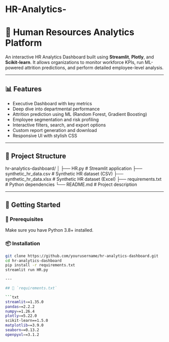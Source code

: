 # HR-Analytics-
# 🚀 Human Resources Analytics Platform

An interactive HR Analytics Dashboard built using **Streamlit**, **Plotly**, and **Scikit-learn**. It allows organizations to monitor workforce KPIs, run ML-powered attrition predictions, and perform detailed employee-level analysis.

---

## 📊 Features

- Executive Dashboard with key metrics
- Deep dive into departmental performance
- Attrition prediction using ML (Random Forest, Gradient Boosting)
- Employee segmentation and risk profiling
- Interactive filters, search, and export options
- Custom report generation and download
- Responsive UI with stylish CSS

---

## 📁 Project Structure
hr-analytics-dashboard/
│
├── HR.py # Streamlit application
├── synthetic_hr_data.csv # Synthetic HR dataset (CSV)
├── synthetic_hr_data.xlsx # Synthetic HR dataset (Excel)
├── requirements.txt # Python dependencies
└── README.md # Project description


---

## 🚀 Getting Started

### 🔧 Prerequisites

Make sure you have Python 3.8+ installed.

### 📦 Installation

```bash
git clone https://github.com/yourusername/hr-analytics-dashboard.git
cd hr-analytics-dashboard
pip install -r requirements.txt
streamlit run HR.py

---

## 🧪 `requirements.txt`

```txt
streamlit==1.35.0
pandas==2.2.2
numpy==1.26.4
plotly==5.22.0
scikit-learn==1.5.0
matplotlib==3.9.0
seaborn==0.13.2
openpyxl==3.1.2

